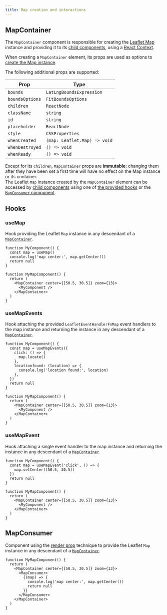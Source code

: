 ```yaml
---
title: Map creation and interactions
---
```


## MapContainer

The `MapContainer` component is responsible for creating the [Leaflet Map](https://leafletjs.com/reference-1.7.1.html#map) instance and providing it to its [child components](api-components.md), using a [React Context](https://reactjs.org/docs/context.html).

When creating a `MapContainer` element, its props are used as options to [create the Map instance](https://leafletjs.com/reference-1.7.1.html#map-l-map).

The following additional props are supported:

| Prop            | Type                         |
| --------------- | ---------------------------- |
| `bounds`        | `LatLngBoundsExpression`     |
| `boundsOptions` | `FitBoundsOptions`           |
| `children`      | `ReactNode`                  |
| `className`     | `string`                     |
| `id`            | `string`                     |
| `placeholder`   | `ReactNode`                  |
| `style`         | `CSSProperties`              |
| `whenCreated`   | `(map: Leaflet.Map) => void` |
| `whenDestroyed` | `() => void`                 |
| `whenReady`     | `() => void`                 |

Except for its `children`, `MapContainer` props are **immutable**: changing them after they have been set a first time will have no effect on the Map instance or its container.  
The Leaflet `Map` instance created by the `MapContainer` element can be accessed by [child components](api-components.md) using one of [the provided hooks](#hooks) or the [`MapConsumer` component](#mapconsumer).

## Hooks

### useMap

Hook providing the Leaflet `Map` instance in any descendant of a [`MapContainer`](#mapcontainer).

```tsx
function MyComponent() {
  const map = useMap()
  console.log('map center:', map.getCenter())
  return null
}

function MyMapComponent() {
  return (
    <MapContainer center={[50.5, 30.5]} zoom={13}>
      <MyComponent />
    </MapContainer>
  )
}
```

### useMapEvents

Hook attaching the provided `LeafletEventHandlerFnMap` event handlers to the map instance and returning the instance in any descendant of a [`MapContainer`](#mapcontainer).

```tsx
function MyComponent() {
  const map = useMapEvents({
    click: () => {
      map.locate()
    },
    locationfound: (location) => {
      console.log('location found:', location)
    },
  })
  return null
}

function MyMapComponent() {
  return (
    <MapContainer center={[50.5, 30.5]} zoom={13}>
      <MyComponent />
    </MapContainer>
  )
}
```

### useMapEvent

Hook attaching a single event handler to the map instance and returning the instance in any descendant of a [`MapContainer`](#mapcontainer).

```tsx
function MyComponent() {
  const map = useMapEvent('click', () => {
    map.setCenter([50.5, 30.5])
  })
  return null
}

function MyMapComponent() {
  return (
    <MapContainer center={[50.5, 30.5]} zoom={13}>
      <MyComponent />
    </MapContainer>
  )
}
```

## MapConsumer

Component using the [render prop](https://reactjs.org/docs/render-props.html) technique to provide the Leaflet `Map` instance in any descendant of a [`MapContainer`](#mapcontainer).

```tsx
function MyMapComponent() {
  return (
    <MapContainer center={[50.5, 30.5]} zoom={13}>
      <MapConsumer>
        {(map) => {
          console.log('map center:', map.getCenter())
          return null
        }}
      </MapConsumer>
    </MapContainer>
  )
}
```
